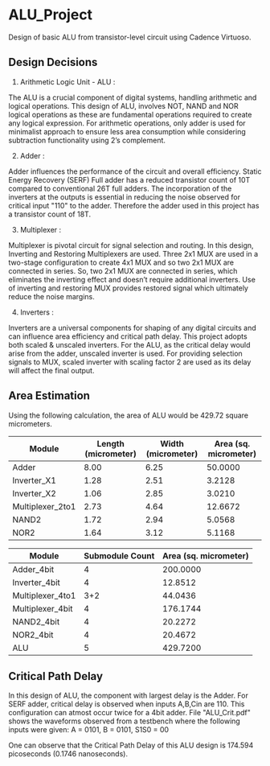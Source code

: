 # ALU_Project

Design of basic ALU from transistor-level circuit using Cadence Virtuoso.



## Design Decisions

1. Arithmetic Logic Unit - ALU :

  The ALU is a crucial component of digital systems, handling arithmetic and logical operations. 
  This design of ALU, involves NOT, NAND and NOR logical operations as these are fundamental operations required to create any logical expression. 
  For arithmetic operations, only adder is used for minimalist approach to ensure less area consumption while considering subtraction functionality using 2’s complement.

2. Adder :

  Adder influences the performance of the circuit and overall efficiency. 
  Static Energy Recovery (SERF) Full adder has a reduced transistor count of 10T compared to conventional 26T full adders. 
  The incorporation of the inverters at the outputs is essential in reducing the noise observed for critical input "110" to the adder. 
  Therefore the adder used in this project has a transistor count of 18T.

3. Multiplexer :

  Multiplexer is pivotal circuit for signal selection and routing.
  In this design, Inverting and Restoring Multiplexers are used. 
  Three 2x1 MUX are used in a two-stage configuration to create 4x1 MUX and so two 2x1 MUX are connected in series. 
  So, two 2x1 MUX are connected in series, which eliminates the inverting effect and doesn’t require additional inverters. 
  Use of inverting and restoring MUX provides restored signal which ultimately reduce the noise margins.

4. Inverters :

  Inverters are a universal components for shaping of any digital circuits and can influence area efficiency and critical path delay. 
  This project adopts both scaled & unscaled inverters.
  For the ALU, as the critical delay would arise from the adder, unscaled inverter is used.
  For providing selection signals to MUX, scaled inverter with scaling factor 2 are used as its delay will affect the final output.



## Area Estimation

Using the following calculation, the area of ALU would be 429.72 square micrometers.

| Module | Length (micrometer) | Width (micrometer) | Area (sq. micrometer) |
| ------ | ------------------- | ------------------ | --------------------- |
| Adder            | 8.00 | 6.25 | 50.0000 |
| Inverter_X1      | 1.28 | 2.51 |  3.2128 |
| Inverter_X2      | 1.06 | 2.85 |  3.0210 |
| Multiplexer_2to1 | 2.73 | 4.64 | 12.6672 |
| NAND2            | 1.72 | 2.94 |  5.0568 |
| NOR2             | 1.64 | 3.12 |  5.1168 |

| Module | Submodule Count | Area (sq. micrometer) |
| ------ | --------------- | --------------------- |
| Adder_4bit       | 4   | 200.0000 |
| Inverter_4bit    | 4   |  12.8512 |
| Multiplexer_4to1 | 3+2 |  44.0436 |
| Multiplexer_4bit | 4   | 176.1744 |
| NAND2_4bit       | 4   |  20.2272 |
| NOR2_4bit        | 4   |  20.4672 |
| ALU              | 5   | 429.7200 |



## Critical Path Delay

In this design of ALU, the component with largest delay is the Adder.
For SERF adder, critical delay is observed when inputs A,B,Cin are 110.
This configuration can atmost occur twice for a 4bit adder.
File "ALU_Crit.pdf" shows the waveforms observed from a testbench where the following inputs were given:
A = 0101, B = 0101, S1S0 = 00

One can observe that the Critical Path Delay of this ALU design is 174.594 picoseconds (0.1746 nanoseconds).

